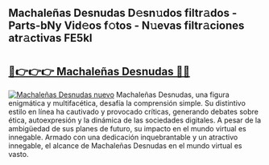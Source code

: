 ## Machaleñas Desnudas D𝚎sn𝚞dos filtr𝚊dos - Parts-bNy Vid𝚎os f𝚘tos - N𝚞evas filtr𝚊ciones atr𝚊ctivas FE5kI

# <h2><a href="http://mb2321.tromn.icu/?c=Machale%c3%b1as+Desnudas">🔗👉👉👉 Machaleñas Desnudas 🔗🔗</a></h2>

[![Machaleñas Desnudas nuevo](https://i.imgur.com/pEAQMta.gif)](http://mb2321.tromn.icu/?c=Machale%c3%b1as+Desnudas)
Machaleñas Desnudas, una figura enigmática y multifacética, desafía la comprensión simple. Su distintivo estilo en línea ha cautivado y provocado críticas, generando debates sobre ética, autoexpresión y la dinámica de las sociedades digitales. A pesar de la ambigüedad de sus planes de futuro, su impacto en el mundo virtual es innegable. Armado con una dedicación inquebrantable y un atractivo innegable, el alcance de Machaleñas Desnudas en el mundo virtual es vasto.
